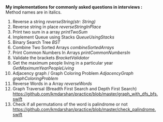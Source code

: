 <b>My implementations for commonly asked questions in interviews :</b> Method names are in italics.<br>
1. Reverse a string <i>reverseString(str: String)</i>
2. Reverse string in place <i>reverseStringInPlace</i>
3. Print two sum in a array <i>printTwoSum</i>
4. Implement Queue using Stacks <i>QueueUsingStacks</i>
5. Binary Search Tree <i>BST</i>
6. Combine Two Sorted Arrays <i>combineSortedArrays</i>
7. Print Common Numbers In Arrays <i>printCommonNumbersIn</i>
8. Validate the brackets <i>BracketValidator</i>
9. Get the maximum people living in a particular year <i>GetMaximumYearPeopleLiving</i>
10. Adjacency graph / Graph Coloring Problem <i>AdjacencyGraph</i> <i>graphColoringProblem</i>
11. Reverse Words in a Array <i>reverseWords</i>
12. Graph Traversal (Breadth First Search and Depth First Search) https://github.com/kmdarshan/practice/blob/master/graph_with_dfs_bfs.swift
13. Check if all permutations of the word is palindrome or not https://github.com/kmdarshan/practice/blob/master/check_palindrome.swift

